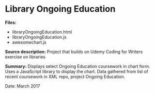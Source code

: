 # Library Ongoing Education

**Files:** 
* libraryOngoingEducation.html
* libraryOngoingEducation.js
* awesomechart.js

**Source description:** Project that builds on Udemy Coding for Writers exercise on libraries 

**Summary:** Displays select Ongoing Education coursework in chart form. Uses a JavaScript library to display the chart. Data gathered from list of recent coursework in XML repo, project Ongoing Education.

Date: March 2017
